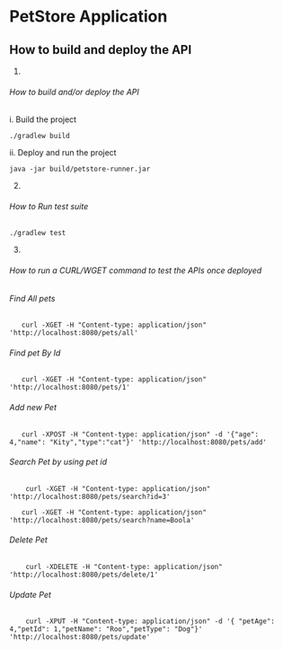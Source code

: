 # PetStore Application

## How to build and deploy the API

1)

###### How to build and/or deploy the API

 i. Build the project

    ./gradlew build 

 ii. Deploy and run the project

    java -jar build/petstore-runner.jar

2.

###### How to Run test suite

    ./gradlew test

3.

###### How to run a CURL/WGET command to test the APIs once deployed



###### Find All pets
       curl -XGET -H "Content-type: application/json" 'http://localhost:8080/pets/all'

###### Find pet By Id
       curl -XGET -H "Content-type: application/json" 'http://localhost:8080/pets/1'

###### Add new Pet
       curl -XPOST -H "Content-type: application/json" -d '{"age": 4,"name": "Kity","type":"cat"}' 'http://localhost:8080/pets/add'
       
###### Search Pet by using pet id
        curl -XGET -H "Content-type: application/json" 'http://localhost:8080/pets/search?id=3'
        
       curl -XGET -H "Content-type: application/json" 'http://localhost:8080/pets/search?name=Boola'

###### Delete Pet
        curl -XDELETE -H "Content-type: application/json" 'http://localhost:8080/pets/delete/1'

###### Update Pet
        curl -XPUT -H "Content-type: application/json" -d '{ "petAge": 4,"petId": 1,"petName": "Roo","petType": "Dog"}' 'http://localhost:8080/pets/update'



[comment]: <> (If you want to learn more about building native executables, please consult https://quarkus.io/guides/building-native-image.)

[comment]: <> (## Specification examples)

[comment]: <> (By default, there is always the creation of a JAX-RS application class to define the path on which the JAX-RS endpoints are available.)

[comment]: <> (Also, a simple Hello world endpoint is created, have a look at the class **HelloController**.)

[comment]: <> (More information on MicroProfile can be found [here]&#40;https://microprofile.io/&#41;)

[comment]: <> (### Config)

[comment]: <> (Configuration of your application parameters. Specification [here]&#40;https://microprofile.io/project/eclipse/microprofile-config&#41;)

[comment]: <> (The example class **ConfigTestController** shows you how to inject a configuration parameter and how you can retrieve it programmatically.)

[comment]: <> (### Fault tolerance)

[comment]: <> (Add resilient features to your applications like TimeOut, RetryPolicy, Fallback, bulkhead and circuit breaker. Specification [here]&#40;https://microprofile.io/project/eclipse/microprofile-fault-tolerance&#41;)

[comment]: <> (The example class **ResilienceController** has an example of a FallBack mechanism where an fallback result is returned when the execution takes too long.)

[comment]: <> (### Health)

[comment]: <> (The health status can be used to determine if the 'computing node' needs to be discarded/restarted or not. Specification [here]&#40;https://microprofile.io/project/eclipse/microprofile-health&#41;)

[comment]: <> (The class **ServiceHealthCheck** contains an example of a custom check which can be integrated to health status checks of the instance.  The index page contains a link to the status data.)

[comment]: <> (### Metrics)

[comment]: <> (The Metrics exports _Telemetric_ data in a uniform way of system and custom resources. Specification [here]&#40;https://microprofile.io/project/eclipse/microprofile-metrics&#41;)

[comment]: <> (The example class **MetricController** contains an example how you can measure the execution time of a request.  The index page also contains a link to the metric page &#40;with all metric info&#41;)

[comment]: <> (### JWT Auth)

[comment]: <> (Using the OpenId Connect JWT token to pass authentication and authorization information to the JAX-RS endpoint. Specification [here]&#40;https://microprofile.io/project/eclipse/microprofile-rest-client&#41;)

[comment]: <> (Have a look at the **TestSecureController** class which calls the protected endpoint on the secondary application.)

[comment]: <> (The **ProtectedController** &#40;secondary application&#41; contains the protected endpoint since it contains the _@RolesAllowed_ annotation on the JAX-RS endpoint method.)

[comment]: <> (The _TestSecureController_ code creates a JWT based on the private key found within the resource directory.)

[comment]: <> (However, any method to send a REST request with an appropriate header will work of course. Please feel free to change this code to your needs.)

[comment]: <> (### Open API)

[comment]: <> (Exposes the information about your endpoints in the format of the OpenAPI v3 specification. Specification [here]&#40;https://microprofile.io/project/eclipse/microprofile-open-api&#41;)

[comment]: <> (The index page contains a link to the OpenAPI information of your endpoints.)

[comment]: <> (### Open Tracing)

[comment]: <> (Allow the participation in distributed tracing of your requests through various micro services. Specification [here]&#40;https://microprofile.io/project/eclipse/microprofile-opentracing&#41;)

[comment]: <> (To show this capability download [Jaeger]&#40;https://www.jaegertracing.io/download/#binaries&#41; and run ```./jaeger-all-in-one```.)

[comment]: <> (Open [http://localhost:16686/]&#40;http://localhost:16686/&#41; to see the traces. Mind that you have to access your demo app endpoint for any traces to show on Jaeger UI.)

[comment]: <> (## Deploying Application)

[comment]: <> (To deploy the demo app on a docker-compose please visit [./deploy]&#40;https://github.com/rasika/petstore/tree/master/deploy&#41;)
